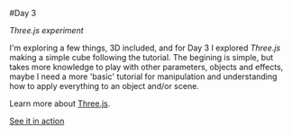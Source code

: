 #Day 3

*Three.js experiment*

I'm exploring a few things, 3D included, and for Day 3 I explored *Three.js* making a simple cube following the tutorial. The begining is simple, but takes more knowledge to play with other parameters, objects and effects, maybe I need a more 'basic' tutorial for manipulation and understanding how to apply everything to an object and/or scene.

Learn more about [Three.js](http://threejs.org/). 

[See it in action](http://monicams.github.io/before-xmas/day3/)